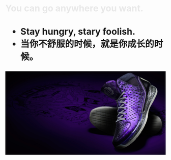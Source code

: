 <h1 style="color: #e8e8e8;">You can go anywhere you want.<h1>
<ul>
  <li>Stay hungry, stary foolish.</li>
  <li>当你不舒服的时候，就是你成长的时候。</li>
</ul>
<img src="https://raw.githubusercontent.com/SH-dxj-SF/MyRepo/master/images/D-Rose-3-Nightmare-HERO.jpg"/>

<!--
**SH-dxj-SF/SH-dxj-SF** is a ✨ _special_ ✨ repository because its `README.md` (this file) appears on your GitHub profile.

Here are some ideas to get you started:

- 🔭 I’m currently working on ...
- 🌱 I’m currently learning ...
- 👯 I’m looking to collaborate on ...
- 🤔 I’m looking for help with ...
- 💬 Ask me about ...
- 📫 How to reach me: ...
- 😄 Pronouns: ...
- ⚡ Fun fact: ...
-->
